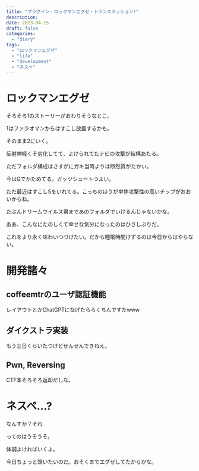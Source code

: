 ```yaml
---
title: "プラグイン・ロックマンエグゼ・トランスミッション!"
description:
date: 2023-04-15
draft: false
categories:
  - "diary"
tags:
  - "ロックマンエグゼ"
  - "life"
  - "development"
  - "ネスペ"
---
```


# ロックマンエグゼ

そろそろ1のストーリーがおわりそうなとこ。

1はファラオマンからはすこし放置するかも。

そのまま2にいく。

反射神経くそ劣化してて、よけられてたナビの攻撃が結構あたる。

ただフォルダ構成はさすがにガキ当時よりは断然質がたかい。

今はGでかためてる。ガッツシュートつよい。

ただ最近はすこしSをいれてる。こっちのほうが単体攻撃性の高いチップがおおいからね。

たぶんドリームウイルス君まであのフォルダでいけるんじゃないかな。

ああ、こんなにたのしくて幸せな気分になったのはひさしぶりだ。

これをより永く味わいつづけたい。だから睡眠時間けずるのは今日からはやらない。

# 開発諸々

## coffeemtrのユーザ認証機能

レイアウトとかChatGPTになげたららくちんですたwww

## ダイクストラ実装

もう三日くらいたつけどぜんぜんできねえ。

## Pwn, Reversing

CTF本そろそろ返却だしな。

# ネスペ...?

なんすか？それ

ってのはうそうそ。

体調よければいくよ。

今日ちょっと頭いたいのだ。おそくまでエグゼしてたからかな。
